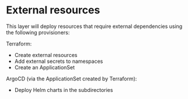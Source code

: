 # External resources

This layer will deploy resources that require external dependencies using the following provisioners:

Terraform:

- Create external resources
- Add external secrets to namespaces
- Create an ApplicationSet

ArgoCD (via the ApplicationSet created by Terraform):

- Deploy Helm charts in the subdirectories
